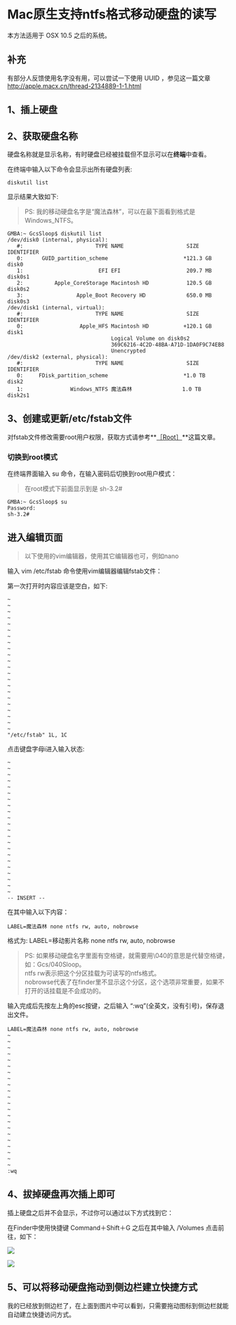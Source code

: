# Mac原生支持ntfs格式移动硬盘的读写

本方法适用于 OSX 10.5 之后的系统。

## 补充

有部分人反馈使用名字没有用，可以尝试一下使用 UUID ，参见这一篇文章 http://apple.macx.cn/thread-2134889-1-1.html 

## 1、插上硬盘

## 2、获取硬盘名称

硬盘名称就是显示名称，有时硬盘已经被挂载但不显示可以在**终端**中查看。

在终端中输入以下命令会显示出所有硬盘列表:

```
diskutil list
```
显示结果大致如下:

> PS: 我的移动硬盘名字是“魔法森林”，可以在最下面看到格式是Windows_NTFS。
```
GMBA:~ GcsSloop$ diskutil list
/dev/disk0 (internal, physical):
   #:                       TYPE NAME                    SIZE       IDENTIFIER
   0:      GUID_partition_scheme                        *121.3 GB   disk0
   1:                        EFI EFI                     209.7 MB   disk0s1
   2:          Apple_CoreStorage Macintosh HD            120.5 GB   disk0s2
   3:                 Apple_Boot Recovery HD             650.0 MB   disk0s3
/dev/disk1 (internal, virtual):
   #:                       TYPE NAME                    SIZE       IDENTIFIER
   0:                  Apple_HFS Macintosh HD           +120.1 GB   disk1
                                 Logical Volume on disk0s2
                                 369C6216-4C2D-48BA-A71D-1DA0F9C74EB8
                                 Unencrypted
/dev/disk2 (external, physical):
   #:                       TYPE NAME                    SIZE       IDENTIFIER
   0:     FDisk_partition_scheme                        *1.0 TB     disk2
   1:               Windows_NTFS 魔法森林                1.0 TB     disk2s1
```

## 3、创建或更新/etc/fstab文件

对fstab文件修改需要root用户权限，获取方式请参考**[［Root］](https://github.com/GcsSloop/MacDeveloper/blob/master/Root.md)**这篇文章。

### 切换到root模式
在终端界面输入 su 命令，在输入密码后切换到root用户模式：
> 在root模式下前面显示到是 sh-3.2# 

```
GMBA:~ GcsSloop$ su
Password:
sh-3.2# 
```
## 进入编辑页面
> 以下使用的vim编辑器，使用其它编辑器也可，例如nano

输入 vim /etc/fstab 命令使用vim编辑器编辑fstab文件：

第一次打开时内容应该是空白，如下:
```
~                                                                               
~                                                                               
~                                                                               
~                                                                               
~                                                                               
~                                                                               
~                                                                               
~                                                                               
~                                                                               
~                                                                               
~                                                                               
~                                                                               
~                                                                               
~                                                                               
~                                                                               
~                                                                               
~                                                                               
~                                                                               
~                                                                               
~                                                                               
~                                                                               
~                                                                               
"/etc/fstab" 1L, 1C
```

点击键盘字母i进入输入状态:

```
~                                                                               
~                                                                               
~                                                                               
~                                                                               
~                                                                               
~                                                                               
~                                                                               
~                                                                               
~                                                                               
~                                                                               
~                                                                               
~                                                                               
~                                                                               
~                                                                               
~                                                                               
~                                                                               
~                                                                               
~                                                                               
~                                                                               
~                                                                               
~                                                                               
~                                                                               
-- INSERT -- 
```

在其中输入以下内容：

```
LABEL=魔法森林 none ntfs rw, auto, nobrowse
```
格式为: LABEL=移动影片名称 none ntfs rw, auto, nobrowse

>PS: 如果移动硬盘名字里面有空格键，就需要用\040的意思是代替空格键，如：Gcs/040Sloop。<br/>
ntfs rw表示把这个分区挂载为可读写的ntfs格式。<br/>
nobrowse代表了在finder里不显示这个分区，这个选项非常重要，如果不打开的话挂载是不会成功的。<br/>

输入完成后先按左上角的esc按键，之后输入 “:wq”(全英文，没有引号)，保存退出文件。

```
LABEL=魔法森林 none ntfs rw, auto, nobrowse
~                                                                               
~                                                                               
~                                                                               
~                                                                               
~                                                                               
~                                                                               
~                                                                               
~                                                                               
~                                                                               
~                                                                               
~                                                                               
~                                                                               
~                                                                               
~                                                                               
~                                                                               
~                                                                               
~                                                                               
~                                                                               
~                                                                               
~                                                                               
~                                                                               
~                                                                               
:wq
```

## 4、拔掉硬盘再次插上即可

插上硬盘之后并不会显示，不过你可以通过以下方式找到它：

在Finder中使用快捷键 Command＋Shift＋G 之后在其中输入 /Volumes 点击前往，如下：

![](http://ww4.sinaimg.cn/large/005Xtdi2jw1f43pu45rnjj30bx045aa7.jpg)

![](http://ww3.sinaimg.cn/large/005Xtdi2jw1f43put9fmoj30le0c4my6.jpg)

## 5、可以将移动硬盘拖动到侧边栏建立快捷方式

我的已经放到侧边栏了，在上面到图片中可以看到，只需要拖动图标到侧边栏就能自动建立快捷访问方式。






